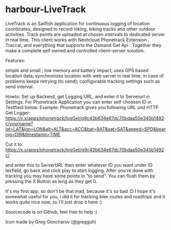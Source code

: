 # harbour-LiveTrack
LiveTrack is an Sailfish application for continuous logging of location coordinates, designed to record hiking, biking tracks and other outdoor activities. Track points are uploaded at chosen intervals to dedicated server in real time. This client works with Nextcloud Phonetrack Extension , Traccar, and everything that supports the Osmand Get Api . Together they make a complete self owned and controlled client–server solution.

Features:

simple and small ;
low memory and battery impact;
uses GPS based location data;
synchronizes location with web server in real time, in case of problems keeps retrying (to send);
configurable tracking settings such as send interval.

Howto:
Set up Backend, get Logging URL, and enter it to Serverurl in Settings.
For Phonetrack Application you can enter self choosen ID in Textfield below.
Example:
Phonetrack gives you following URL und HTTP Get Logger:
https://x.x/apps/phonetrack/logGet/g9c43b634e67dc70bdaa50e345b1492c/yourname?lat=LAT&lon=LON&alt=ALT&acc=ACC&bat=BAT&sat=SAT&speed=SPD&bearing=DIR&timestamp=TIME

Cut it to:
https://x.x/apps/phonetrack/logGet/g9c43b634e67dc70bdaa50e345b1492c/

and enter this to ServerURL
then enter whatever ID you want under ID texfield,
go back and click play to start logging.
After you're done with tracking you may have some points in "to send".
You can flush them by pressing the X Button as long as they get 0.

It's my first app, so don't be that mad, because it's so bad :D
I hope it's somewhat useful for you, i did it for tracking bike routes and roadtrips and it works quite nice now, so I'll just drop it here :)

Sourcecode is on Github, feel free to help :)

Icon made by Greg Goncharov (@gregguh)

